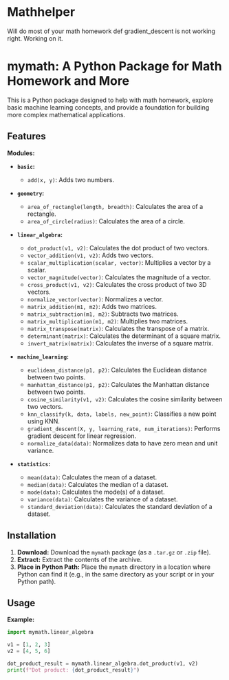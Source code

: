 # Mathhelper
Will do most of your math homework
def gradient_descent is not working right. Working on it.
# mymath: A Python Package for Math Homework and More

This is a Python package designed to help with math homework, explore basic machine learning concepts, and provide a foundation for building more complex mathematical applications.

## Features

**Modules:**

* **`basic`:**
    * `add(x, y)`: Adds two numbers.


* **`geometry`:**
    * `area_of_rectangle(length, breadth)`: Calculates the area of a rectangle.
    * `area_of_circle(radius)`: Calculates the area of a circle.
  

* **`linear_algebra`:**
    * `dot_product(v1, v2)`: Calculates the dot product of two vectors.
    * `vector_addition(v1, v2)`: Adds two vectors.
    * `scalar_multiplication(scalar, vector)`: Multiplies a vector by a scalar.
    * `vector_magnitude(vector)`: Calculates the magnitude of a vector.
    * `cross_product(v1, v2)`: Calculates the cross product of two 3D vectors.
    * `normalize_vector(vector)`: Normalizes a vector.
    * `matrix_addition(m1, m2)`: Adds two matrices.
    * `matrix_subtraction(m1, m2)`: Subtracts two matrices.
    * `matrix_multiplication(m1, m2)`: Multiplies two matrices.
    * `matrix_transpose(matrix)`: Calculates the transpose of a matrix.
    * `determinant(matrix)`: Calculates the determinant of a square matrix.
    * `invert_matrix(matrix)`: Calculates the inverse of a square matrix. 

* **`machine_learning`:**
    * `euclidean_distance(p1, p2)`: Calculates the Euclidean distance between two points.
    * `manhattan_distance(p1, p2)`: Calculates the Manhattan distance between two points.
    * `cosine_similarity(v1, v2)`: Calculates the cosine similarity between two vectors.
    * `knn_classify(k, data, labels, new_point)`: Classifies a new point using KNN.
    * `gradient_descent(X, y, learning_rate, num_iterations)`: Performs gradient descent for linear regression.
    * `normalize_data(data)`: Normalizes data to have zero mean and unit variance.
   

* **`statistics`:**
    * `mean(data)`: Calculates the mean of a dataset.
    * `median(data)`: Calculates the median of a dataset.
    * `mode(data)`: Calculates the mode(s) of a dataset.
    * `variance(data)`: Calculates the variance of a dataset.
    * `standard_deviation(data)`: Calculates the standard deviation of a dataset.
 


## Installation

1.  **Download:** Download the `mymath` package (as a `.tar.gz` or `.zip` file).
2.  **Extract:** Extract the contents of the archive.
3.  **Place in Python Path:** Place the `mymath` directory in a location where Python can find it (e.g., in the same directory as your script or in your Python path).

## Usage

**Example:**

```python
import mymath.linear_algebra

v1 = [1, 2, 3]
v2 = [4, 5, 6]

dot_product_result = mymath.linear_algebra.dot_product(v1, v2)
print(f"Dot product: {dot_product_result}")
